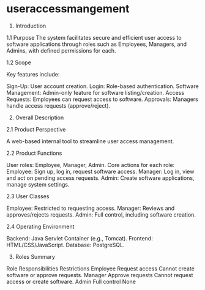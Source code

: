 # useraccessmangement
1. Introduction

1.1 Purpose
The system facilitates secure and efficient user access to software applications through roles such as Employees, Managers, and Admins, with defined permissions for each.

1.2 Scope

Key features include:

Sign-Up: User account creation.
Login: Role-based authentication.
Software Management: Admin-only feature for software listing/creation.
Access Requests: Employees can request access to software.
Approvals: Managers handle access requests (approve/reject).


2. Overall Description

2.1 Product Perspective

A web-based internal tool to streamline user access management.

2.2 Product Functions

User roles: Employee, Manager, Admin.
Core actions for each role:
Employee: Sign up, log in, request software access.
Manager: Log in, view and act on pending access requests.
Admin: Create software applications, manage system settings.

2.3 User Classes

Employee: Restricted to requesting access.
Manager: Reviews and approves/rejects requests.
Admin: Full control, including software creation.

2.4 Operating Environment

Backend: Java Servlet Container (e.g., Tomcat).
Frontend: HTML/CSS/JavaScript.
Database: PostgreSQL.


3. Roles Summary
   
Role	   Responsibilities	   Restrictions
Employee	Request access	   Cannot create software or approve requests.
Manager	 Approve requests	   Cannot request access or create software.
Admin	 Full control	          None
